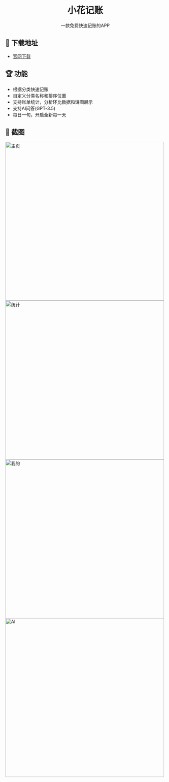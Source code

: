 <h1 align="center">小花记账</h1>

<div align="center">
  一款免费快速记账的APP
</div>

## 🔗 下载地址
- <a href="https://app.leofitz7.com" target="_blank">官网下载</a>

## 🏆 功能

- 根据分类快速记账
- 自定义分类名称和排序位置
- 支持账单统计，分析环比数据和饼图展示
- 支持AI问答(GPT-3.5)
- 每日一句，开启全新每一天

## 💎 截图

<img src="https://raw.githubusercontent.com/leopold7/XHJZ/main/img/home.png" width = "500" alt="主页" align=center />

<img src="https://raw.githubusercontent.com/leopold7/XHJZ/main/img/statistic.png" width = "500" alt="统计" align=center />

<img src="https://raw.githubusercontent.com/leopold7/XHJZ/main/img/mine.png" width = "500" alt="我的" align=center />

<img src="https://raw.githubusercontent.com/leopold7/XHJZ/main/img/AI.png" width = "500" alt="AI" align=center />

